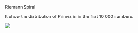 Riemann Spiral

It show the distribution of Primes in in the first 10 000 numbers.


![](https://raw.github.com/madjestic/Haskell-OpenGL-Tutorial/master/tutorial06/Riemans_spiral.png)
